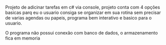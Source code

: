 Projeto de adicinar tarefas em c# via console, projeto conta com 4 opções basicas parq eu o usuario consiga se organizar em sua rotina sem precisar de varias agendas ou papeis, programa bem interativo e basico para o usuario.

O programa não possui conexão com banco de dados, o armazenamento fica em memoria
